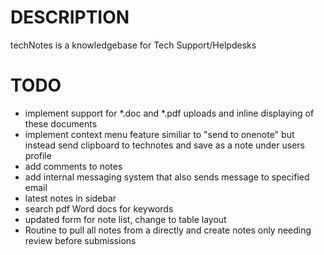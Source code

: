 # DESCRIPTION

techNotes is a knowledgebase for Tech Support/Helpdesks

# TODO

* implement support for *.doc and *.pdf uploads and inline displaying of these documents
* implement context menu feature similiar to "send to onenote" but instead send clipboard to technotes and save as a note under users profile
* add comments to notes
* add internal messaging system that also sends message to specified email
* latest notes in sidebar
* search pdf Word docs for keywords
* updated form for note list, change to table layout
* Routine to pull all notes from a directly and create notes only needing review before submissions

